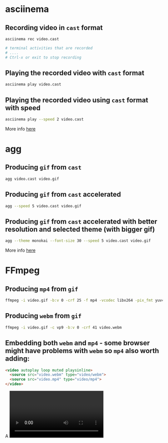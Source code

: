 # **asciinema**

## Recording video in `cast` format

```bash
asciinema rec video.cast

# terminal activities that are recorded
# ....
# Ctrl-x or exit to stop recording
```

## Playing the recorded video with `cast` format

```bash
asciinema play video.cast
```

## Playing the recorded video using `cast` format with speed

```bash
asciinema play --speed 2 video.cast
```

More info [here](https://docs.asciinema.org/getting-started/#generating-a-gif)

# **agg**

## Producing `gif` from `cast`

```bash
agg video.cast video.gif
```

## Producing `gif` from `cast` accelerated

```bash
agg --speed 5 video.cast video.gif
```

## Producing `gif` from `cast` accelerated with better resolution and selected theme (with bigger gif)

```bash
agg --theme monokai --font-size 30 --speed 5 video.cast video.gif
```

More info [here](https://docs.asciinema.org/manual/agg/usage/)

# **FFmpeg**

## Producing `mp4` from `gif`

```bash
ffmpeg -i video.gif -b:v 0 -crf 25 -f mp4 -vcodec libx264 -pix_fmt yuv420p video.mp4
```

## Producing `webm` from `gif`

```bash
ffmpeg -i video.gif -c vp9 -b:v 0 -crf 41 video.webm
```

## Embedding both `webm` and `mp4` - some browser might have problems with `webm` so `mp4` also worth adding:

```html
<video autoplay loop muted playsinline>
  <source src="video.webm" type="video/webm">
  <source src="video.mp4" type="video/mp4">
</video>
```

A <video> element with these attributes plays automatically, loops endlessly, plays no audio, and plays inline.
That is, not full screen. `webm` can be several time smaller than `mp4` and `gif` and hence quickly uploaded.